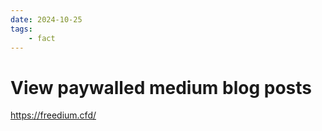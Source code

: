 ```yaml
---
date: 2024-10-25
tags:
    - fact
---
```


# View paywalled medium blog posts

https://freedium.cfd/

